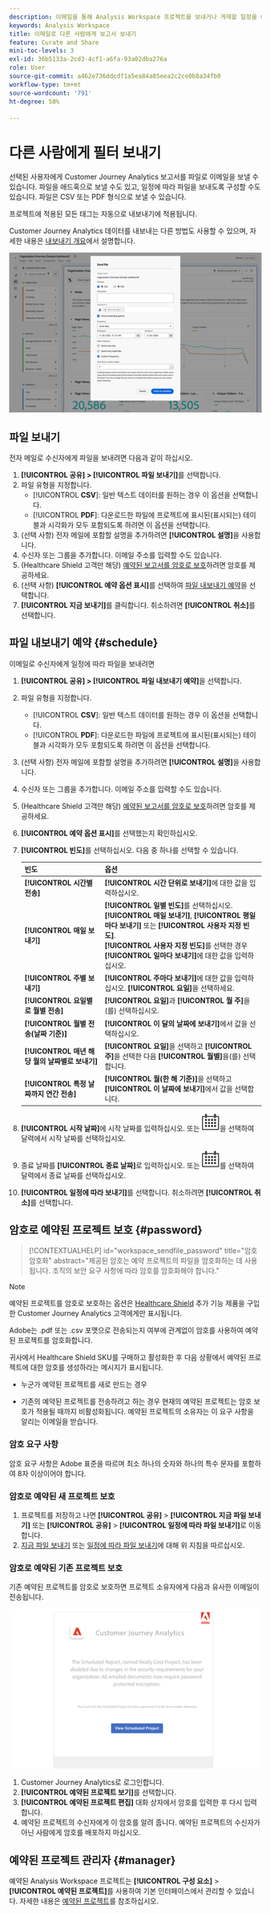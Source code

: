 ```yaml
---
description: 이메일을 통해 Analysis Workspace 프로젝트를 보내거나 게재할 일정을 예약합니다.
keywords: Analysis Workspace
title: 이메일로 다른 사람에게 보고서 보내기
feature: Curate and Share
mini-toc-levels: 3
exl-id: 36b5133a-2cd3-4cf1-a6fa-93a02dba276a
role: User
source-git-commit: a462e736ddcdf1a5ea84a85eea2c2ce0b8a34fb0
workflow-type: tm+mt
source-wordcount: '791'
ht-degree: 58%

---
```


# 다른 사람에게 필터 보내기

선택된 사용자에게 Customer Journey Analytics 보고서를 파일로 이메일을 보낼 수 있습니다. 파일을 애드혹으로 보낼 수도 있고, 일정에 따라 파일을 보내도록 구성할 수도 있습니다. 파일은 CSV 또는 PDF 형식으로 보낼 수 있습니다.

프로젝트에 적용된 모든 태그는 자동으로 내보내기에 적용됩니다.

Customer Journey Analytics 데이터를 내보내는 다른 방법도 사용할 수 있으며, 자세한 내용은 [내보내기 개요](/help/analysis-workspace/export/export-project-overview.md)에서 설명합니다.

![파일 보내기](assets/send-file.png)

## 파일 보내기

전자 메일로 수신자에게 파일을 보내려면 다음과 같이 하십시오.

1. **[!UICONTROL 공유] > [!UICONTROL 파일 보내기]**&#x200B;를 선택합니다.
1. 파일 유형을 지정합니다.
   * [!UICONTROL **CSV**]: 일반 텍스트 데이터를 원하는 경우 이 옵션을 선택합니다.
   * [!UICONTROL **PDF**]: 다운로드한 파일에 프로젝트에 표시된(표시되는) 테이블과 시각화가 모두 포함되도록 하려면 이 옵션을 선택합니다.
1. (선택 사항) 전자 메일에 포함할 설명을 추가하려면 **[!UICONTROL 설명]**&#x200B;을 사용합니다.
1. 수신자 또는 그룹을 추가합니다. 이메일 주소를 입력할 수도 있습니다.
1. (Healthcare Shield 고객만 해당) [예약된 보고서를 암호로 보호](#password-protect-a-new-scheduled-project)하려면 암호를 제공하세요.
1. (선택 사항) **[!UICONTROL 예약 옵션 표시]**&#x200B;를 선택하여 [파일 내보내기 예약](#schedule-file-export)을 선택합니다.
1. **[!UICONTROL 지금 보내기]**&#x200B;를 클릭합니다. 취소하려면 **[!UICONTROL 취소]**&#x200B;를 선택합니다.


## 파일 내보내기 예약 {#schedule}

이메일로 수신자에게 일정에 따라 파일을 보내려면

1. **[!UICONTROL 공유] > [!UICONTROL 파일 내보내기 예약]**&#x200B;을 선택합니다.
1. 파일 유형을 지정합니다.
   * [!UICONTROL **CSV**]: 일반 텍스트 데이터를 원하는 경우 이 옵션을 선택합니다.
   * [!UICONTROL **PDF**]: 다운로드한 파일에 프로젝트에 표시된(표시되는) 테이블과 시각화가 모두 포함되도록 하려면 이 옵션을 선택합니다.
1. (선택 사항) 전자 메일에 포함할 설명을 추가하려면 **[!UICONTROL 설명]**&#x200B;을 사용합니다.
1. 수신자 또는 그룹을 추가합니다. 이메일 주소를 입력할 수도 있습니다.
1. (Healthcare Shield 고객만 해당) [예약된 보고서를 암호로 보호](#password-protect-a-new-scheduled-project)하려면 암호를 제공하세요.
1. **[!UICONTROL 예약 옵션 표시]**&#x200B;를 선택했는지 확인하십시오.
1. **[!UICONTROL 빈도]**&#x200B;를 선택하십시오. 다음 중 하나를 선택할 수 있습니다.

   | 빈도 | 옵션 |
   |---|---|
   | **[!UICONTROL 시간별 전송]** | **[!UICONTROL 시간 단위로 보내기]**&#x200B;에 대한 값을 입력하십시오. |
   | **[!UICONTROL 매일 보내기]** | **[!UICONTROL 일별 빈도]**&#x200B;를 선택하십시오. **[!UICONTROL 매일 보내기]**, **[!UICONTROL 평일마다 보내기]** 또는 **[!UICONTROL 사용자 지정 빈도]**.<br/>**[!UICONTROL 사용자 지정 빈도]**&#x200B;를 선택한 경우 **[!UICONTROL 일마다 보내기]**&#x200B;에 대한 값을 입력하십시오. |
   | **[!UICONTROL 주별 보내기]** | **[!UICONTROL 주마다 보내기]**&#x200B;에 대한 값을 입력하십시오. **[!UICONTROL 요일]**&#x200B;을 선택하세요. |
   | **[!UICONTROL 요일별로 월별 전송]** | **[!UICONTROL 요일]**&#x200B;과 **[!UICONTROL 월 주]**&#x200B;을(를) 선택하십시오. |
   | **[!UICONTROL 월별 전송(날짜 기준)]** | **[!UICONTROL 이 달의 날짜에 보내기]**&#x200B;에서 값을 선택하십시오. |
   | **[!UICONTROL 매년 해당 월의 날짜별로 보내기]** | **[!UICONTROL 요일]**&#x200B;을 선택하고 **[!UICONTROL 주]**&#x200B;을 선택한 다음 **[!UICONTROL 월별]**&#x200B;을(를) 선택합니다. |
   | **[!UICONTROL 특정 날짜까지 연간 전송]** | **[!UICONTROL 월(한 해 기준)]**&#x200B;을 선택하고 **[!UICONTROL 이 날짜에 보내기]**&#x200B;에서 값을 선택합니다. |

1. **[!UICONTROL 시작 날짜]**&#x200B;에 시작 날짜를 입력하십시오. 또는 ![달력](/help/assets/icons/Calendar.svg)을 선택하여 달력에서 시작 날짜를 선택하십시오.

1. 종료 날짜를 **[!UICONTROL 종료 날짜]**&#x200B;로 입력하십시오. 또는 ![캘린더](/help/assets/icons/Calendar.svg)를 선택하여 달력에서 종료 날짜를 선택하십시오.
1. **[!UICONTROL 일정에 따라 보내기]**&#x200B;를 선택합니다. 취소하려면 **[!UICONTROL 취소]**&#x200B;를 선택합니다.


## 암호로 예약된 프로젝트 보호 {#password}

<!-- markdownlint-disable MD034 -->

>[!CONTEXTUALHELP]
>id="workspace_sendfile_password"
>title="암호 암호화"
>abstract="제공된 암호는 예약 프로젝트의 파일을 암호화하는 데 사용됩니다. 조직의 보안 요구 사항에 따라 암호를 암호화해야 합니다."

<!-- markdownlint-enable MD034 -->


>[!NOTE]
>
>예약된 프로젝트를 암호로 보호하는 옵션은 [Healthcare Shield](https://business.adobe.com/solutions/industries/healthcare.html) 추가 기능 제품을 구입한 Customer Journey Analytics 고객에게만 표시됩니다.

Adobe는 .pdf 또는 .csv 포맷으로 전송되는지 여부에 관계없이 암호를 사용하여 예약된 프로젝트를 암호화합니다.

귀사에서 Healthcare Shield SKU를 구매하고 활성화한 후 다음 상황에서 예약된 프로젝트에 대한 암호를 생성하라는 메시지가 표시됩니다.

* 누군가 예약된 프로젝트를 새로 만드는 경우

* 기존의 예약된 프로젝트를 전송하려고 하는 경우 현재의 예약된 프로젝트는 암호 보호가 적용될 때까지 비활성화됩니다. 예약된 프로젝트의 소유자는 이 요구 사항을 알리는 이메일을 받습니다.

### 암호 요구 사항

암호 요구 사항은 Adobe 표준을 따르며 최소 하나의 숫자와 하나의 특수 문자를 포함하여 8자 이상이어야 합니다.

### 암호로 예약된 새 프로젝트 보호

1. 프로젝트를 저장하고 나면 **[!UICONTROL 공유]** > **[!UICONTROL 지금 파일 보내기]** 또는 **[!UICONTROL 공유]** > **[!UICONTROL 일정에 따라 파일 보내기]**&#x200B;로 이동합니다.
1. [지금 파일 보내기](https://experienceleague.adobe.com/docs/analytics-platform/using/cja-workspace/curate-share/t-schedule-report.html?lang=ko-KR#now) 또는 [일정에 따라 파일 보내기](https://experienceleague.adobe.com/docs/analytics-platform/using/cja-workspace/curate-share/t-schedule-report.html?lang=ko-KR#schedule)에 대해 위 지침을 따르십시오.

### 암호로 예약된 기존 프로젝트 보호

기존 예약된 프로젝트를 암호로 보호하면 프로젝트 소유자에게 다음과 유사한 이메일이 전송됩니다.

![조직에 비밀번호 암호화가 필요하다 내용의 Customer Journey Analytics 이메일 알림.](assets/email-password.png)

1. Customer Journey Analytics로 로그인합니다.
1. **[!UICONTROL 예약된 프로젝트 보기]**&#x200B;를 선택합니다.
1. **[!UICONTROL 예약된 프로젝트 편집]** 대화 상자에서 암호를 입력한 후 다시 입력합니다.
1. 예약된 프로젝트의 수신자에게 이 암호를 알려 줍니다. 예약된 프로젝트의 수신자가 아닌 사람에게 암호를 배포하지 마십시오.



## 예약된 프로젝트 관리자 {#manager}

예약된 Analysis Workspace 프로젝트는 **[!UICONTROL 구성 요소]** > **[!UICONTROL 예약된 프로젝트]**&#x200B;를 사용하여 기본 인터페이스에서 관리할 수 있습니다. 자세한 내용은 [예약된 프로젝트](/help/components/scheduled-projects-manager.md)를 참조하십시오.
